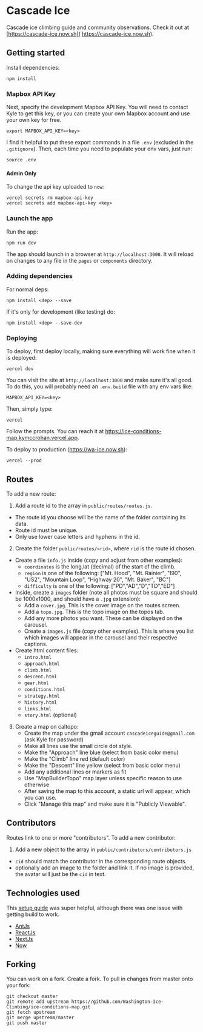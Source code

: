 # Cascade Ice
Cascade ice climbing guide and community observations.
Check it out at [https://cascade-ice.now.sh]( https://cascade-ice.now.sh).

## Getting started
Install dependencies:
```.env
npm install
```
### Mapbox API Key
Next, specify the development Mapbox API Key. You will need to contact
Kyle to get this key, or you can create your own Mapbox account and use your own key for free.
```.env
export MAPBOX_API_KEY=<key>
```
I find it helpful to put these export commands in a file `.env` (excluded in the `.gitignore`).
Then, each time you need to populate your env vars, just run:
```.env
source .env
```

#### Admin Only
To change the api key uploaded to `now`:
```.env
vercel secrets rm mapbox-api-key
vercel secrets add mapbox-api-key <key>
```

### Launch the app

Run the app:
```.env
npm run dev
```
The app should launch in a browser at `http://localhost:3000`. 
It will reload on changes to any file in the `pages` or `components` directory.

### Adding dependencies
For normal deps:
```.env
npm install <dep> --save
```
If it's only for development (like testing) do:
```.env
npm install <dep> --save-dev
```

### Deploying
To deploy, first deploy locally, making sure everything will work fine when it is deployed:
```.env
vercel dev
```
You can visit the site at `http://localhost:3000` and make sure it's all good.
To do this, you will probably need an `.env.build` file with any env vars like:
```.env
MAPBOX_API_KEY=<key>
```

Then, simply type:
```.env
vercel
```
Follow the prompts. You can reach it at https://ice-conditions-map.kymccrohan.vercel.app.

To deploy to production (https://wa-ice.now.sh):
```.env
vercel --prod
```

## Routes
To add a new route:
1. Add a route id to the array in `public/routes/routes.js`.
 - The route id you choose will be the name of the folder containing its data.
 - Route id must be unique.
 - Only use lower case letters and hyphens in the id.
2. Create the folder  `public/routes/<rid>`, where `rid` is the route id chosen.
- Create a file `info.js` inside (copy and adjust from other examples):
    - `coordinates` is the long,lat (decimal) of the start of the climb.
    - `region` is one of the following: ["Mt. Hood", "Mt. Rainier", "I90", "US2", "Mountain Loop", "Highway 20", "Mt. Baker", "BC"]
    - `difficulty` is one of the following: ["PD","AD","D","TD","ED"]
- Inside, create a `images` folder (note all photos must be square and should be 1000x1000, and should have a `.jpg` extension):
    - Add a `cover.jpg`. This is the cover image on the routes screen.
    - Add a `topo.jpg`. This is the topo image on the topos tab.
    - Add any more photos you want. These can be displayed on the carousel.
    - Create a `images.js` file (copy other examples). This is where you list
    which images will appear in the carousel and their respective captions.
- Create html content files:
    - `intro.html`
    - `approach.html`
    - `climb.html`
    - `descent.html`
    - `gear.html`
    - `conditions.html`
    - `strategy.html`
    - `history.html`
    - `links.html`
    - `story.html` (optional)
3. Create a map on caltopo:
    - Create the map under the gmail account `cascadeiceguide@gmail.com` (ask Kyle for password)
    - Make all lines use the small circle dot style.
    - Make the "Approach" line blue (select from basic color menu)
    - Make the "Climb" line red (default color)
    - Make the "Descent" line yellow (select from basic color menu)
    - Add any additional lines or markers as fit
    - Use "MapBuilderTopo" map layer unless specific reason to use otherwise
    - After saving the map to this account, a static url will appear, which you can use.
    - Click "Manage this map" and make sure it is "Publicly Viewable".
        
## Contributors
Routes link to one or more "contributors". To add a new contributor:
1. Add a new object to the array in `public/contributors/contributors.js`
- `cid` should match the contributor in the corresponding route objects.
- optionally add an image to the folder and link it. If no image is provided, the avatar
will just be the `cid` in text.

## Technologies used
This [setup guide](https://levelup.gitconnected.com/lets-create-a-project-with-nextjs-antd-and-deploy-with-now-sh-e38772348312) 
was super helpful, although there was one issue with getting build to work.
- [AntJs](https://ant.design/)
- [ReactJs](https://reactjs.org/)
- [NextJs](https://nextjs.org/)
- [Now](https://zeit.co/home)

## Forking
You can work on a fork. Create a fork. To pull in changes from master onto your fork:
```
git checkout master
git remote add upstream https://github.com/Washington-Ice-Climbing/ice-conditions-map.git
git fetch upstream
git merge upstream/master
git push master
```
